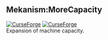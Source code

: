 ## Mekanism:MoreCapacity
<a href="https://www.curseforge.com/minecraft/mc-mods/mekanism-morecapacity"><img alt="CurseForge" src="https://cf.way2muchnoise.eu/versions/1103224.svg"></a> 
<a href="https://www.curseforge.com/minecraft/mc-mods/mekanism-morecapacity"><img alt="CurseForge" src="https://cf.way2muchnoise.eu/1103224.svg"></a>  
Expansion of machine capacity.
